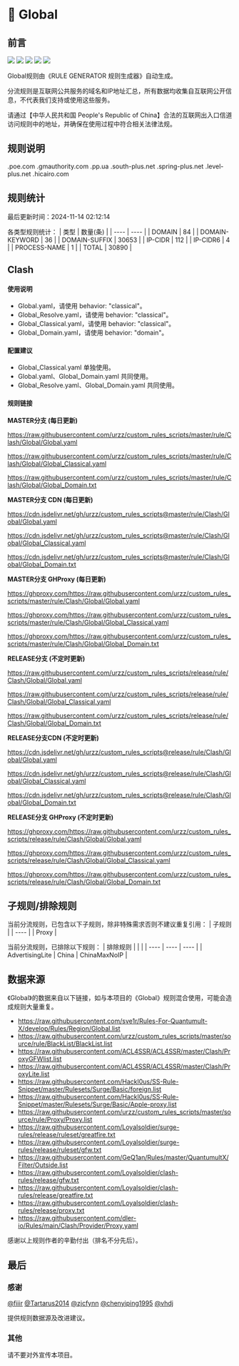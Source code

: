 # 🧸 Global

## 前言

![](https://shields.io/badge/-移除重复规则-ff69b4) ![](https://shields.io/badge/-DOMAIN与DOMAIN--SUFFIX合并-green) ![](https://shields.io/badge/-DOMAIN--SUFFIX间合并-critical) ![](https://shields.io/badge/-DOMAIN--SUFFIX与DOMAIN--KEYWORD合并-blue) ![](https://shields.io/badge/-IP--CIDR(6)合并-blueviolet) 

Global规则由《RULE GENERATOR 规则生成器》自动生成。

分流规则是互联网公共服务的域名和IP地址汇总，所有数据均收集自互联网公开信息，不代表我们支持或使用这些服务。

请通过【中华人民共和国 People's Republic of China】合法的互联网出入口信道访问规则中的地址，并确保在使用过程中符合相关法律法规。

## 规则说明
.poe.com
.gmauthority.com
.pp.ua
.south-plus.net
.spring-plus.net
.level-plus.net
.hicairo.com

## 规则统计

最后更新时间：2024-11-14 02:12:14

各类型规则统计：
| 类型 | 数量(条)  | 
| ---- | ----  |
| DOMAIN | 84  | 
| DOMAIN-KEYWORD | 36  | 
| DOMAIN-SUFFIX | 30653  | 
| IP-CIDR | 112  | 
| IP-CIDR6 | 4  | 
| PROCESS-NAME | 1  | 
| TOTAL | 30890  | 


## Clash 

#### 使用说明
- Global.yaml，请使用 behavior: "classical"。
- Global_Resolve.yaml，请使用 behavior: "classical"。
- Global_Classical.yaml，请使用 behavior: "classical"。
- Global_Domain.yaml，请使用 behavior: "domain"。

#### 配置建议
- Global_Classical.yaml 单独使用。
- Global.yaml、Global_Domain.yaml 共同使用。
- Global_Resolve.yaml、Global_Domain.yaml 共同使用。

#### 规则链接
**MASTER分支 (每日更新)**

https://raw.githubusercontent.com/urzz/custom_rules_scripts/master/rule/Clash/Global/Global.yaml

https://raw.githubusercontent.com/urzz/custom_rules_scripts/master/rule/Clash/Global/Global_Classical.yaml

https://raw.githubusercontent.com/urzz/custom_rules_scripts/master/rule/Clash/Global/Global_Domain.txt

**MASTER分支 CDN (每日更新)**

https://cdn.jsdelivr.net/gh/urzz/custom_rules_scripts@master/rule/Clash/Global/Global.yaml

https://cdn.jsdelivr.net/gh/urzz/custom_rules_scripts@master/rule/Clash/Global/Global_Classical.yaml

https://cdn.jsdelivr.net/gh/urzz/custom_rules_scripts@master/rule/Clash/Global/Global_Domain.txt

**MASTER分支 GHProxy (每日更新)**

https://ghproxy.com/https://raw.githubusercontent.com/urzz/custom_rules_scripts/master/rule/Clash/Global/Global.yaml

https://ghproxy.com/https://raw.githubusercontent.com/urzz/custom_rules_scripts/master/rule/Clash/Global/Global_Classical.yaml

https://ghproxy.com/https://raw.githubusercontent.com/urzz/custom_rules_scripts/master/rule/Clash/Global/Global_Domain.txt

**RELEASE分支 (不定时更新)**

https://raw.githubusercontent.com/urzz/custom_rules_scripts/release/rule/Clash/Global/Global.yaml

https://raw.githubusercontent.com/urzz/custom_rules_scripts/release/rule/Clash/Global/Global_Classical.yaml

https://raw.githubusercontent.com/urzz/custom_rules_scripts/release/rule/Clash/Global/Global_Domain.txt

**RELEASE分支CDN (不定时更新)**

https://cdn.jsdelivr.net/gh/urzz/custom_rules_scripts@release/rule/Clash/Global/Global.yaml

https://cdn.jsdelivr.net/gh/urzz/custom_rules_scripts@release/rule/Clash/Global/Global_Classical.yaml

https://cdn.jsdelivr.net/gh/urzz/custom_rules_scripts@release/rule/Clash/Global/Global_Domain.txt

**RELEASE分支 GHProxy (不定时更新)**

https://ghproxy.com/https://raw.githubusercontent.com/urzz/custom_rules_scripts/release/rule/Clash/Global/Global.yaml

https://ghproxy.com/https://raw.githubusercontent.com/urzz/custom_rules_scripts/release/rule/Clash/Global/Global_Classical.yaml

https://ghproxy.com/https://raw.githubusercontent.com/urzz/custom_rules_scripts/release/rule/Clash/Global/Global_Domain.txt

## 子规则/排除规则

当前分流规则，已包含以下子规则，除非特殊需求否则不建议重复引用：
| 子规则  | 
| ----  |
| Proxy  | 


当前分流规则，已排除以下规则：
| 排除规则  |  |  | 
| ---- | ---- | ----  |
| AdvertisingLite | China | ChinaMaxNoIP  | 

## 数据来源

《Global》的数据来自以下链接，如与本项目的《Global》规则混合使用，可能会造成规则大量重复。

- https://raw.githubusercontent.com/sve1r/Rules-For-Quantumult-X/develop/Rules/Region/Global.list
- https://raw.githubusercontent.com/urzz/custom_rules_scripts/master/source/rule/BlackList/BlackList.list
- https://raw.githubusercontent.com/ACL4SSR/ACL4SSR/master/Clash/ProxyGFWlist.list
- https://raw.githubusercontent.com/ACL4SSR/ACL4SSR/master/Clash/ProxyLite.list
- https://raw.githubusercontent.com/Hackl0us/SS-Rule-Snippet/master/Rulesets/Surge/Basic/foreign.list
- https://raw.githubusercontent.com/Hackl0us/SS-Rule-Snippet/master/Rulesets/Surge/Basic/Apple-proxy.list
- https://raw.githubusercontent.com/urzz/custom_rules_scripts/master/source/rule/Proxy/Proxy.list
- https://raw.githubusercontent.com/Loyalsoldier/surge-rules/release/ruleset/greatfire.txt
- https://raw.githubusercontent.com/Loyalsoldier/surge-rules/release/ruleset/gfw.txt
- https://raw.githubusercontent.com/GeQ1an/Rules/master/QuantumultX/Filter/Outside.list
- https://raw.githubusercontent.com/Loyalsoldier/clash-rules/release/gfw.txt
- https://raw.githubusercontent.com/Loyalsoldier/clash-rules/release/greatfire.txt
- https://raw.githubusercontent.com/Loyalsoldier/clash-rules/release/proxy.txt
- https://raw.githubusercontent.com/dler-io/Rules/main/Clash/Provider/Proxy.yaml


感谢以上规则作者的辛勤付出（排名不分先后）。

## 最后

### 感谢

[@fiiir](https://github.com/fiiir) [@Tartarus2014](https://github.com/Tartarus2014) [@zjcfynn](https://github.com/zjcfynn) [@chenyiping1995](https://github.com/chenyiping1995) [@vhdj](https://github.com/vhdj)

提供规则数据源及改进建议。

### 其他

请不要对外宣传本项目。